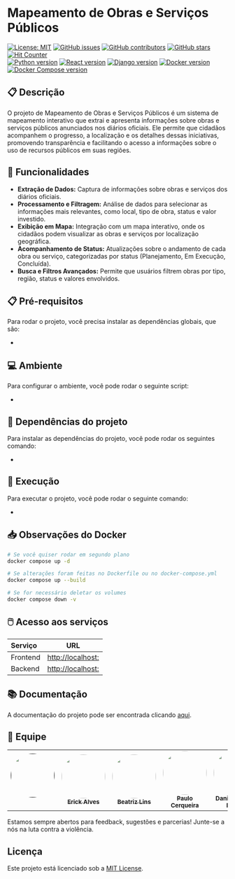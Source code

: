 # Mapeamento de Obras e Serviços Públicos

[![License: MIT](https://img.shields.io/badge/License-MIT-yellow.svg)](./LICENSE)
[![GitHub issues](https://img.shields.io/github/issues/unb-mds/MOSP-G8)](https://img.shields.io/github/issues/unb-mds/MOSP-G8)
[![GitHub contributors](https://img.shields.io/github/contributors/unb-mds/MOSP-G8)](https://img.shields.io/github/contributors/unb-mds/MOSP-G8)
[![GitHub stars](https://img.shields.io/github/stars/unb-mds/MOSP-G8)](https://img.shields.io/github/stars/unb-mds/MOSP-G8)
[![Hit Counter](https://views.whatilearened.today/views/github/unb-mds/MOSP-G8.svg)](https://views.whatilearened.today/views/github/unb-mds/MOSP-G8.svg)
</br>
[![Python version](https://img.shields.io/badge/python-3.11.6-blue)](https://www.python.org/downloads/release/python-3116/)
[![React version](https://img.shields.io/badge/react-18.2.0-blue)](https://reactjs.org/)
[![Django version](https://img.shields.io/badge/django-4.2.5-blue)](https://www.djangoproject.com/download/)
[![Docker version](https://img.shields.io/badge/docker-24.0.7-blue)](https://docs.docker.com/engine/install/)
[![Docker Compose version](https://img.shields.io/badge/docker_compose-2.21.0-blue)](https://docs.docker.com/compose/install/)

## 📋 Descrição
O projeto de Mapeamento de Obras e Serviços Públicos é um sistema de mapeamento interativo que extrai e apresenta informações sobre obras e serviços públicos anunciados nos diários oficiais. Ele permite que cidadãos acompanhem o progresso, a localização e os detalhes dessas iniciativas, promovendo transparência e facilitando o acesso a informações sobre o uso de recursos públicos em suas regiões.

## 📎 Funcionalidades
- **Extração de Dados:** Captura de informações sobre obras e serviços dos diários oficiais.
- **Processamento e Filtragem:** Análise de dados para selecionar as informações mais relevantes, como local, tipo de obra, status e valor investido.
- **Exibição em Mapa:** Integração com um mapa interativo, onde os cidadãos podem visualizar as obras e serviços por localização geográfica.
- **Acompanhamento de Status:** Atualizações sobre o andamento de cada obra ou serviço, categorizadas por status (Planejamento, Em Execução, Concluída).
- **Busca e Filtros Avançados:** Permite que usuários filtrem obras por tipo, região, status e valores envolvidos.
  
## 📋 Pré-requisitos
Para rodar o projeto, você precisa instalar as dependências globais, que são:
 
- 

## 💻 Ambiente
Para configurar o ambiente, você pode rodar o seguinte script:

- 

## 📁 Dependências do projeto
Para instalar as dependências do projeto, você pode rodar os seguintes comando:
 
- 

## 💾 Execução
Para executar o projeto, você pode rodar o seguinte comando:

- 

## 📥 Observações do Docker
```bash
# Se você quiser rodar em segundo plano
docker compose up -d

# Se alterações foram feitas no Dockerfile ou no docker-compose.yml
docker compose up --build

# Se for necessário deletar os volumes
docker compose down -v
```

## 🖱️ Acesso aos serviços
| Serviço  |                      URL                       |
| :------- | :--------------------------------------------: |
| Frontend | [http://localhost:](http://localhost:) |
| Backend  | [http://localhost:](http://localhost:) |

## 📚 Documentação
A documentação do projeto pode ser encontrada clicando [aqui](https://unb-mds.github.io/MOSP-G8/).

## 👥 Equipe
<table>
  <tr>
    <td align="center"><a href=""><img style="border-radius: 50%;" src="" width="100px;" alt=""/><br/><sub><b></b></sub></a><br/>
    <td align="center"><a href="https://github.com/erickaalves"><img style="border-radius: 50%;" src="https://github.com/erickaalves.png" width="100px;" alt=""/><br/><sub><b>Erick Alves</b></sub></a><br/>
      <td align="center"><a href="https://github.com/Beatriz-ge"><img style="border-radius: 50%;" src="https://github.com/Beatriz-ge.png" width="100px;" alt=""/><br/><sub><b>Beatriz Lins</b></sub></a><br/>
      <td align="center"><a href="https://github.com/CerqPaulo"><img style="border-radius: 50%;" src="https://github.com/CerqPaulo.png" width="100px;" alt=""/><br/><sub><b>Paulo Cerqueira</b></sub></a><br/>
       <td align="center"><a href="https://github.com/Mach1r0"><img style="border-radius: 50%;" src="https://github.com/Mach1r0.png" width="100px;" alt=""/><br/><sub><b>Danie Ferreira Nunes</b></sub></a><br/>
    <td align="center"><a href="https://github.com/DanNunes777"><img style="border-radius: 50%;" src="https://github.com/DanNunes777.png" width="100px;" alt=""/><br/><sub><b>Daniel Nunes Duarte</b></sub></a><br/>
    <td align="center"><a href=""><img style="border-radius: 50%;" src="" width="100px;" alt=""/><br/><sub><b></b></sub></a><br/>
      <td align="center"><a href=""><img style="border-radius: 50%;" src="" width="100px;" alt=""/><br/><sub><b></b></sub></a><br/>
  </tr>
</table>

Estamos sempre abertos para feedback, sugestões e parcerias! Junte-se a nós na luta contra a violência.

## Licença
Este projeto está licenciado sob a [MIT License](LICENSE).
